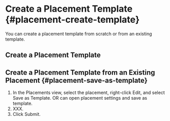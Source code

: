 # Create a Placement Template {#placement-create-template}

You can create a placement template from scratch or from an existing template.

## Create a Placement Template

## Create a Placement Template from an Existing Placement {#placement-save-as-template}

1. In the Placements view, select the placement, right-click Edit, and select Save as Template.  OR can open placement settings and save as template.
1. XXX.
1. Click Submit.